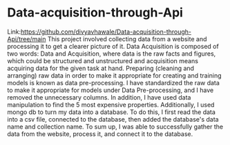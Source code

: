 # Data-acquisition-through-Api
Link:https://github.com/divyavhawale/Data-acquisition-through-Api/tree/main
This project involved collecting data from a website and processing it to get a clearer picture of it. 
Data Acquisition is composed of two words: Data and Acquisition, where data is the raw facts and figures, which could be structured and unstructured and acquisition means acquiring data for the given task at hand.
Preparing (cleaning and arranging) raw data in order to make it appropriate for creating and training models is known as data pre-processing.
I have standardized the raw data to make it appropriate for models under Data Pre-processing, and I have removed the unnecessary columns.
In addition, I have used data manipulation to find the 5 most expensive properties. Additionally, I used mongo db to turn my data into a database. 
To do this, I first read the data into a csv file, connected to the database, then added the database's data name and collection name. 
To sum up, I was able to successfully gather the data from the website, process it, and connect it to the database.
